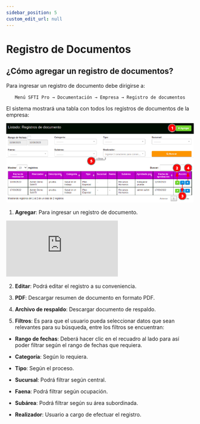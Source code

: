 ```yaml
---
sidebar_position: 5
custom_edit_url: null
---
```

# Registro de Documentos
## ¿Cómo agregar un registro de documentos?
Para ingresar un registro de documento debe dirigirse a: 

<div align="center">

```bash
Menú SFTI Pro → Documentación → Empresa → Registro de documentos
```
</div>

El sistema mostrará una tabla con todos los registros de documentos de la empresa:

<div align="center">

![inicio](/img/img_manual/img_documentacion/2023-08-10_10-06.png)
</div>

1. **Agregar**: Para ingresar un registro de documento.

<div class="video-responsive">

<iframe src="https://www.youtube.com/embed/b4Mq8Q5rpOM/?rel=0" title="YouTube video player" frameborder="0" allow="accelerometer; autoplay; clipboard-write; encrypted-media; gyroscope; picture-in-picture; web-share" allowfullscreen></iframe>

</div>

2. **Editar**: Podrá editar el registro a su conveniencia.

3. **PDF**: Descargar resumen de documento en formato PDF.

4. **Archivo de respaldo**: Descargar documento de respaldo.

5. **Filtros**: Es para que el usuario pueda seleccionar datos que sean relevantes para su búsqueda, entre los filtros se encuentran:

* **Rango de fechas**: Deberá hacer clic en el recuadro al lado para así poder filtrar según el rango de fechas que requiera.

* **Categoría**: Según lo requiera.

* **Tipo**: Según el proceso.

* **Sucursal**: Podrá filtrar según central.

* **Faena**: Podrá filtrar según ocupación.

* **Subárea**: Podrá filtrar según su área subordinada.

* **Realizador**: Usuario a cargo de efectuar el registro.